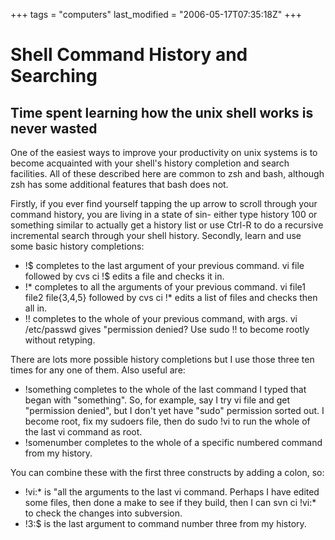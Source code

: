 +++
tags = "computers"
last_modified = "2006-05-17T07:35:18Z"
+++
# Shell Command History and Searching

## Time spent learning how the unix shell works is never wasted

One of the easiest ways to improve your productivity on unix systems is
to become acquainted with your shell's history completion and search
facilities. All of these described here are common to zsh and bash,
although zsh has some additional features that bash does not.

Firstly, if you ever find yourself tapping the up arrow to scroll
through your command history, you are living in a state of sin- either
type history 100 or something similar to actually get a history list or
use Ctrl-R to do a recursive incremental search through your shell
history. Secondly, learn and use some basic history completions:
* !$ completes to the last argument of your previous command. vi file
followed by cvs ci !$ edits a file and checks it in.
* !* completes to all the arguments of your previous command. vi
file1 file2 file{3,4,5} followed by cvs ci !* edits a list of files
and checks then all in.
* !! completes to the whole of your previous command, with args. vi
/etc/passwd gives "permission denied? Use sudo !! to become rootly
without retyping.

There are lots more possible history completions but I use those three
ten times for any one of them. Also useful are:
* !something completes to the whole of the last command I typed that
began with "something". So, for example, say I try vi file and get
"permission denied", but I don't yet have "sudo" permission sorted
out. I become root, fix my sudoers file, then do sudo !vi to run
the whole of the last vi command as root.
* !somenumber completes to the whole of a specific numbered command
from my history.

You can combine these with the first three constructs by adding a
colon, so:
* !vi:* is "all the arguments to the last vi command. Perhaps I have
edited some files, then done a make to see if they build, then I
can svn ci !vi:* to check the changes into subversion.
* !3:$ is the last argument to command number three from my history.

[1]: http://www.uncarved.com/articles/shell_history
[2]: http://www.uncarved.com/
[3]: http://www.uncarved.com/articles/contact
[4]: http://www.uncarved.com/login/
[5]: http://www.uncarved.com/tags/computers
[6]: mailto:sean@uncarved.com
[7]: http://creativecommons.org/licenses/by-sa/4.0/
